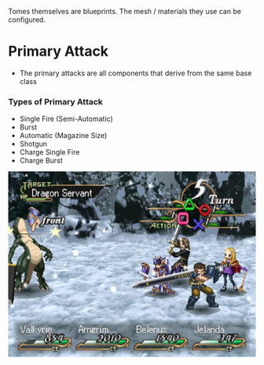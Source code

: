 Tomes themselves are blueprints. The mesh / materials they use can be configured.

# Primary Attack
- The primary attacks are all components that derive from the same base class

### Types of Primary Attack

- Single Fire (Semi-Automatic)
- Burst
- Automatic (Magazine Size)
- Shotgun
- Charge Single Fire
- Charge Burst

![Test](<../../../_Meta/Attachments/Pasted image 20250509175042.png>)
